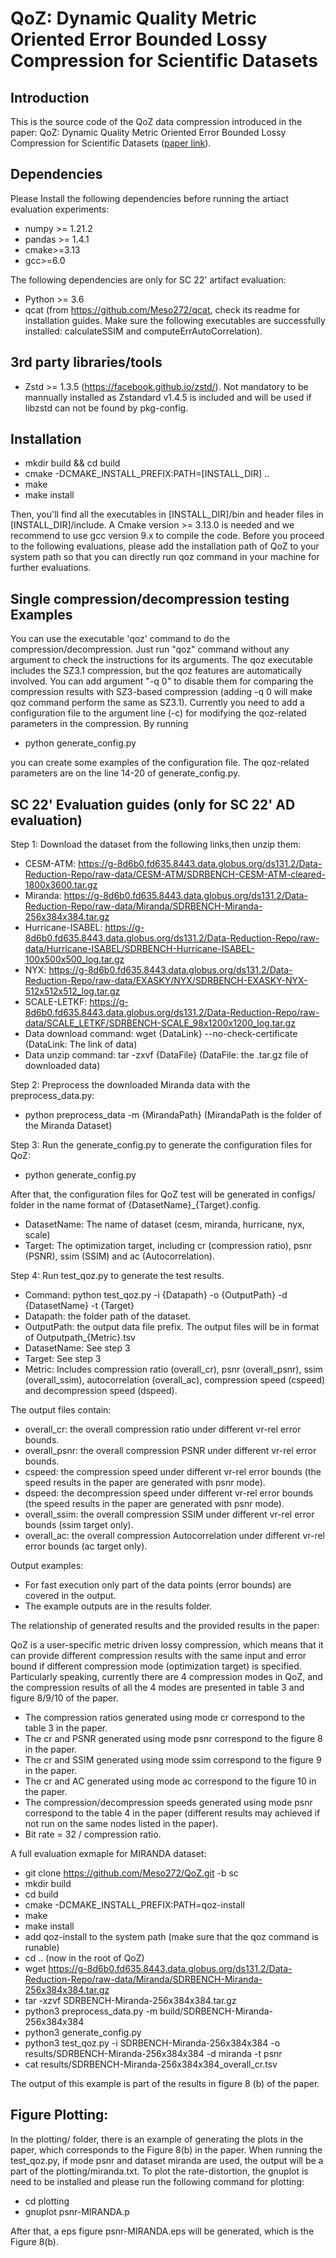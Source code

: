 # QoZ: Dynamic Quality Metric Oriented Error Bounded Lossy Compression for Scientific Datasets

## Introduction

This is the source code of the QoZ data compression introduced in the paper: QoZ: Dynamic Quality Metric Oriented Error Bounded Lossy Compression for Scientific Datasets ([paper link](https://www.computer.org/csdl/proceedings-article/sc/2022/544400a892/1I0bT6kfcas)). 

## Dependencies

Please Install the following dependencies before running the artiact evaluation experiments:


* numpy >= 1.21.2
* pandas >= 1.4.1
* cmake>=3.13
* gcc>=6.0

The following dependencies are only for SC 22' artifact evaluation:
* Python >= 3.6 
* qcat (from https://github.com/Meso272/qcat, check its readme for installation guides. Make sure the following executables are successfully installed: calculateSSIM and computeErrAutoCorrelation).

## 3rd party libraries/tools

* Zstd >= 1.3.5 (https://facebook.github.io/zstd/). Not mandatory to be mannually installed as Zstandard v1.4.5 is included and will be used if libzstd can not be found by pkg-config.

## Installation

* mkdir build && cd build
* cmake -DCMAKE_INSTALL_PREFIX:PATH=[INSTALL_DIR] ..
* make
* make install

Then, you'll find all the executables in [INSTALL_DIR]/bin and header files in [INSTALL_DIR]/include. A Cmake version >= 3.13.0 is needed and we recommend to use gcc version 9.x to compile the code. 
Before you proceed to the following evaluations, please add the installation path of QoZ to your system path so that you can directly run qoz command in your machine for further evaluations.

## Single compression/decompression testing Examples

You can use the executable 'qoz' command to do the compression/decompression. Just run "qoz" command without any argument to check the instructions for its arguments.
The qoz executable includes the SZ3.1 compression, but the qoz features are automatically involved. You can add argument "-q 0" to disable them for comparing the compression results with SZ3-based compression (adding -q 0 will make qoz command perform the same as SZ3.1).
Currently you need to add a configuration file to the argument line (-c) for modifying the qoz-related parameters in the compression. 
By running 
* python generate_config.py

you can create some examples of the configuration file. The qoz-related parameters are on the line 14-20 of generate_config.py.

## SC 22' Evaluation guides (only for SC 22' AD evaluation)

Step 1: Download the dataset from the following links,then unzip them:

* CESM-ATM: https://g-8d6b0.fd635.8443.data.globus.org/ds131.2/Data-Reduction-Repo/raw-data/CESM-ATM/SDRBENCH-CESM-ATM-cleared-1800x3600.tar.gz 
* Miranda: https://g-8d6b0.fd635.8443.data.globus.org/ds131.2/Data-Reduction-Repo/raw-data/Miranda/SDRBENCH-Miranda-256x384x384.tar.gz
* Hurricane-ISABEL: https://g-8d6b0.fd635.8443.data.globus.org/ds131.2/Data-Reduction-Repo/raw-data/Hurricane-ISABEL/SDRBENCH-Hurricane-ISABEL-100x500x500_log.tar.gz
* NYX: https://g-8d6b0.fd635.8443.data.globus.org/ds131.2/Data-Reduction-Repo/raw-data/EXASKY/NYX/SDRBENCH-EXASKY-NYX-512x512x512_log.tar.gz
* SCALE-LETKF: https://g-8d6b0.fd635.8443.data.globus.org/ds131.2/Data-Reduction-Repo/raw-data/SCALE_LETKF/SDRBENCH-SCALE_98x1200x1200_log.tar.gz
* Data download command: wget {DataLink} --no-check-certificate (DataLink: The link of data)
* Data unzip command: tar -zxvf {DataFile} (DataFile: the .tar.gz file of downloaded data)

Step 2: Preprocess the downloaded Miranda data with the preprocess_data.py:

* python preprocess_data -m {MirandaPath} (MirandaPath is the folder of the Miranda Dataset)

Step 3: Run the generate_config.py to generate the configuration files for QoZ:

* python generate_config.py

After that, the configuration files for QoZ test will be generated in configs/ folder in the name format of {DatasetName}\_{Target}.config. 

* DatasetName: The name of dataset (cesm, miranda, hurricane, nyx, scale)
* Target: The optimization target, including cr (compression ratio), psnr (PSNR), ssim (SSIM) and ac (Autocorrelation).

Step 4: Run test_qoz.py to generate the test results.

* Command: python test_qoz.py -i {Datapath} -o {OutputPath} -d {DatasetName} -t {Target}
* Datapath: the folder path of the dataset.
* OutputPath: the output data file prefix. The output files will be in format of Outputpath_{Metric}.tsv
* DatasetName: See step 3
* Target: See step 3
* Metric: Includes compression ratio (overall_cr), psnr (overall_psnr), ssim (overall_ssim), autocorrelation (overall_ac), compression speed (cspeed) and decompression speed (dspeed).

The output files contain:
* overall_cr: the overall compression ratio under different vr-rel error bounds.
* overall_psnr: the overall compression PSNR under different vr-rel error bounds.
* cspeed: the compression speed under different vr-rel error bounds (the speed results in the paper are generated with psnr mode).
* dspeed: the decompression speed under different vr-rel error bounds (the speed results in the paper are generated with psnr mode).
* overall_ssim: the overall compression SSIM under different vr-rel error bounds (ssim target only).
* overall_ac: the overall compression Autocorrelation under different vr-rel error bounds (ac target only).

Output examples:

* For fast execution only part of the data points (error bounds) are covered in the output.
* The example outputs are in the results folder. 

The relationship of generated results and the provided results in the paper:

QoZ is a user-specific metric driven lossy compression, which means that it can provide different compression results with the same input and error bound if different compression mode (optimization target) is specified. Particularly speaking, currently there are 4 compression modes in QoZ, and the compression results of all the 4 modes are presented in table 3 and figure 8/9/10 of the paper. 
* The compression ratios generated using mode cr correspond to the table 3 in the paper.
* The cr and PSNR generated using mode psnr correspond to the figure 8 in the paper.
* The cr and SSIM generated using mode ssim correspond to the figure 9 in the paper.
* The cr and AC generated using mode ac correspond to the figure 10 in the paper.
* The compression/decompression speeds generated using mode psnr correspond to the table 4 in the paper (different results may achieved if not run on the same nodes listed in the paper).
* Bit rate = 32 / compression ratio.

A full evaluation exmaple for MIRANDA dataset:

* git clone https://github.com/Meso272/QoZ.git -b sc
* mkdir build
* cd build
* cmake -DCMAKE_INSTALL_PREFIX:PATH=qoz-install
* make
* make install
* add qoz-install to the system path (make sure that the qoz command is runable)
* cd .. (now in the root of QoZ)
* wget https://g-8d6b0.fd635.8443.data.globus.org/ds131.2/Data-Reduction-Repo/raw-data/Miranda/SDRBENCH-Miranda-256x384x384.tar.gz
* tar -xzvf SDRBENCH-Miranda-256x384x384.tar.gz
* python3 preprocess_data.py -m build/SDRBENCH-Miranda-256x384x384
* python3 generate_config.py 
* python3 test_qoz.py -i SDRBENCH-Miranda-256x384x384 -o results/SDRBENCH-Miranda-256x384x384 -d miranda -t psnr
* cat results/SDRBENCH-Miranda-256x384x384_overall_cr.tsv

The output of this example is part of the results in figure 8 (b) of the paper.

## Figure Plotting:

In the plotting/ folder, there is an example of generating the plots in the paper, which corresponds to the Figure 8(b) in the paper. When running the test_qoz.py, if  mode psnr and dataset miranda are used, the output will be a part of the plotting/miranda.txt. To plot the rate-distortion, the gnuplot is need to be installed and please run the following command for plotting:

* cd plotting
* gnuplot psnr-MIRANDA.p

After that, a eps figure psnr-MIRANDA.eps will be generated, which is the Figure 8(b).

